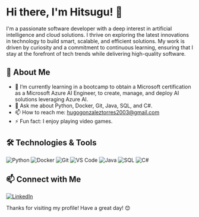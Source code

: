 # Hi there, I'm Hitsugu! 👋

I'm a passionate software developer with a deep interest in artificial intelligence and cloud solutions. I thrive on exploring the latest innovations in technology to build smart, scalable, and efficient solutions. My work is driven by curiosity and a commitment to continuous learning, ensuring that I stay at the forefront of tech trends while delivering high-quality software.

## 🚀 About Me

- 🌱 I’m currently learning in a bootcamp to obtain a Microsoft certification as a Microsoft Azure AI Engineer, to create, manage, and deploy AI solutions leveraging Azure AI.
- 💬 Ask me about Python, Docker, Git, Java, SQL, and C#.
- 📫 How to reach me: [hugogonzaleztorres2003@gmail.com](mailto:hugogonzaleztorres2003@gmail.com)
- ⚡ Fun fact: I enjoy playing video games.

## 🛠️ Technologies & Tools

![Python](https://img.shields.io/badge/-Python-333333?style=flat&logo=python)
![Docker](https://img.shields.io/badge/-Docker-333333?style=flat&logo=docker)
![Git](https://img.shields.io/badge/-Git-333333?style=flat&logo=git)
![VS Code](https://img.shields.io/badge/-VS%20Code-333333?style=flat&logo=visual-studio-code)
![Java](https://img.shields.io/badge/-Java-333333?style=flat&logo=java)
![SQL](https://img.shields.io/badge/-SQL-333333?style=flat&logo=sql)
![C#](https://img.shields.io/badge/-C%23-333333?style=flat&logo=c-sharp)

## 📫 Connect with Me

[![LinkedIn](https://img.shields.io/badge/-LinkedIn-333333?style=flat&logo=linkedin)](https://www.linkedin.com/in/hugo-gonzalez-torres-b38515324/)

Thanks for visiting my profile! Have a great day! 😊
